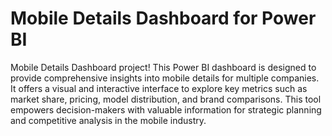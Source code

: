 # Mobile Details Dashboard for Power BI
 Mobile Details Dashboard project! This Power BI dashboard is designed to provide comprehensive insights into mobile details for multiple companies. It offers a visual and interactive interface to explore key metrics such as market share, pricing, model distribution, and brand comparisons. This tool empowers decision-makers with valuable information for strategic planning and competitive analysis in the mobile industry.

